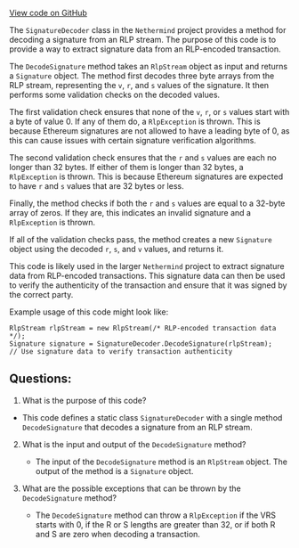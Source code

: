[View code on GitHub](https://github.com/NethermindEth/nethermind/src/Nethermind/Nethermind.Serialization.Rlp/SignatureDecoder.cs)

The `SignatureDecoder` class in the `Nethermind` project provides a method for decoding a signature from an RLP stream. The purpose of this code is to provide a way to extract signature data from an RLP-encoded transaction. 

The `DecodeSignature` method takes an `RlpStream` object as input and returns a `Signature` object. The method first decodes three byte arrays from the RLP stream, representing the `v`, `r`, and `s` values of the signature. It then performs some validation checks on the decoded values. 

The first validation check ensures that none of the `v`, `r`, or `s` values start with a byte of value 0. If any of them do, a `RlpException` is thrown. This is because Ethereum signatures are not allowed to have a leading byte of 0, as this can cause issues with certain signature verification algorithms. 

The second validation check ensures that the `r` and `s` values are each no longer than 32 bytes. If either of them is longer than 32 bytes, a `RlpException` is thrown. This is because Ethereum signatures are expected to have `r` and `s` values that are 32 bytes or less. 

Finally, the method checks if both the `r` and `s` values are equal to a 32-byte array of zeros. If they are, this indicates an invalid signature and a `RlpException` is thrown. 

If all of the validation checks pass, the method creates a new `Signature` object using the decoded `r`, `s`, and `v` values, and returns it. 

This code is likely used in the larger `Nethermind` project to extract signature data from RLP-encoded transactions. This signature data can then be used to verify the authenticity of the transaction and ensure that it was signed by the correct party. 

Example usage of this code might look like:

```
RlpStream rlpStream = new RlpStream(/* RLP-encoded transaction data */);
Signature signature = SignatureDecoder.DecodeSignature(rlpStream);
// Use signature data to verify transaction authenticity
```
## Questions: 
 1. What is the purpose of this code?
   - This code defines a static class `SignatureDecoder` with a single method `DecodeSignature` that decodes a signature from an RLP stream.

2. What is the input and output of the `DecodeSignature` method?
   - The input of the `DecodeSignature` method is an `RlpStream` object. The output of the method is a `Signature` object.

3. What are the possible exceptions that can be thrown by the `DecodeSignature` method?
   - The `DecodeSignature` method can throw a `RlpException` if the VRS starts with 0, if the R or S lengths are greater than 32, or if both R and S are zero when decoding a transaction.